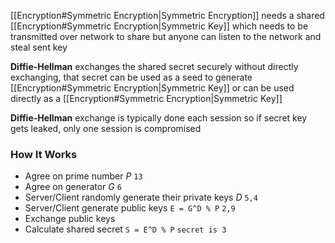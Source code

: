 [[Encryption#Symmetric Encryption|Symmetric Encryption]] needs a shared [[Encryption#Symmetric Encryption|Symmetric Key]] 
which needs to be transmitted over network to share
but anyone can listen to the network and steal sent key

**Diffie-Hellman** exchanges the shared secret securely
without directly exchanging, that secret can be used
as a seed to generate [[Encryption#Symmetric Encryption|Symmetric Key]]
or can be used directly as a [[Encryption#Symmetric Encryption|Symmetric Key]]

**Diffie-Hellman** exchange is typically done each session
so if secret key gets leaked, only one session is compromised
### How It Works
- Agree on prime number $P$ `13`
- Agree on generator $G$ `6`
- Server/Client randomly generate their private keys $D$ `5,4`
- Server/Client generate public keys `E = G^D % P` `2,9`
- Exchange public keys
- Calculate shared secret `S = E^D % P` `secret is 3`
